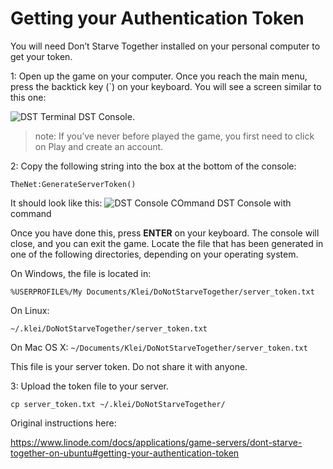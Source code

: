 # Getting your Authentication Token
You will need Don’t Starve Together installed on your personal computer to get your token.

1: Open up the game on your computer. Once you reach the main menu, press the backtick key (`) on your keyboard. You will see a screen similar to this one:

![DST Terminal](https://github.com/dgibbs64/linuxgsm/blob/master/images/screens/DSTconsole.png)
DST Console.

> note: If you’ve never before played the game, you first need to click on Play and create an account.

2: Copy the following string into the box at the bottom of the console:

`TheNet:GenerateServerToken()`

It should look like this:
![DST Console COmmand](https://github.com/dgibbs64/linuxgsm/blob/master/images/screens/DSTconsolecommand.png) 
DST Console with command

Once you have done this, press **ENTER** on your keyboard. The console will close, and you can exit the game. Locate the file that has been generated in one of the following directories, depending on your operating system.

On Windows, the file is located in:

`%USERPROFILE%/My Documents/Klei/DoNotStarveTogether/server_token.txt`

On Linux:

`~/.klei/DoNotStarveTogether/server_token.txt`

On Mac OS X:
`~/Documents/Klei/DoNotStarveTogether/server_token.txt`

This file is your server token. Do not share it with anyone.

3: Upload the token file to your server.

 `cp server_token.txt ~/.klei/DoNotStarveTogether/`

Original instructions here:

https://www.linode.com/docs/applications/game-servers/dont-starve-together-on-ubuntu#getting-your-authentication-token